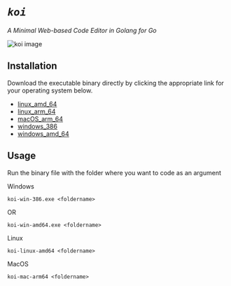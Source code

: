 
# *``` koi ```* 
*A Minimal Web-based Code Editor in Golang for Go*

![koi image](https://github.com/kryshhzz/koi/releases/download/v1.1/main-ss.jpeg)

## Installation 

Download the executable binary directly by clicking the appropriate link for your operating system below.
- [linux_amd_64](https://github.com/kryshhzz/koi/releases/download/v1.1/koi-linux-amd64)  
- [linux_arm_64](https://github.com/kryshhzz/koi/releases/download/v1.1/koi-linux-arm64)  
- [macOS_arm_64](https://github.com/kryshhzz/koi/releases/download/v1.1/koi-mac-arm64)  
- [windows_386](https://github.com/kryshhzz/koi/releases/download/v1.1/koi-win-386.exe)  
- [windows_amd_64](https://github.com/kryshhzz/koi/releases/download/v1.1/koi-win-amd64.exe)
  
## Usage
Run the binary file with the folder where you want to code as an argument

Windows 
  ```
  koi-win-386.exe <foldername>
  ```
  OR 
  ``` 
  koi-win-amd64.exe <foldername>
  ```

Linux
``` 
koi-linux-amd64 <foldername>
```

MacOS
``` 
koi-mac-arm64 <foldername>
```
